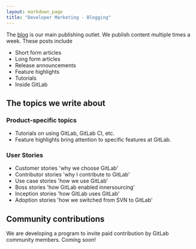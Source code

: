 ```yaml
---
layout: markdown_page
title: "Developer Marketing - Blogging"
---
```


The [blog](/blog) is our main publishing outlet. We publish content multiple times a week. These posts include

- Short form articles
- Long form articles
- Release announcements
- Feature highlights
- Tutorials
- Inside GitLab


## The topics we write about

### Product-specific topics

- Tutorials on using GitLab, GitLab CI, etc. 
- Feature highlights bring attention to specific features at GitLab. 

### User Stories

* Customer stories 'why we choose GitLab'
* Contributor stories 'why I contribute to GitLab'
* Use case stories 'how we use GitLab'
* Boss stories 'how GitLab enabled innersourcing'
* Inception stories 'how GitLab uses GitLab'
* Adoption stories 'how we switched from SVN to GitLab'

## Community contributions

We are developing a program to invite paid contribution by GitLab community members. Coming soon!


